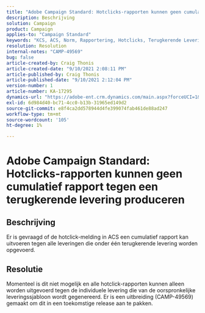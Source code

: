 ```yaml
---
title: "Adobe Campaign Standard: Hotclicks-rapporten kunnen geen cumulatief rapport tegen een terugkerende levering produceren"
description: Beschrijving
solution: Campaign
product: Campaign
applies-to: "Campaign Standard"
keywords: "KCS, ACS, Norm, Rapportering, Hotclicks, Terugkerende Levering"
resolution: Resolution
internal-notes: "CAMP-49569"
bug: false
article-created-by: Craig Thonis
article-created-date: "9/10/2021 2:08:11 PM"
article-published-by: Craig Thonis
article-published-date: "9/10/2021 2:12:04 PM"
version-number: 1
article-number: KA-17295
dynamics-url: "https://adobe-ent.crm.dynamics.com/main.aspx?forceUCI=1&pagetype=entityrecord&etn=knowledgearticle&id=14217383-4012-ec11-b6e6-000d3a597bfc"
exl-id: 6d984d40-bc71-4cc0-b13b-31965ed149d2
source-git-commit: e8f4ca2dd578944d4fe399074fab461de88ad247
workflow-type: tm+mt
source-wordcount: '105'
ht-degree: 1%

---
```


# Adobe Campaign Standard: Hotclicks-rapporten kunnen geen cumulatief rapport tegen een terugkerende levering produceren

## Beschrijving


Er is gevraagd of de hotclick-melding in ACS een cumulatief rapport kan uitvoeren tegen alle leveringen die onder één terugkerende levering worden opgevoerd.


## Resolutie


Momenteel is dit niet mogelijk en alle hotclick-rapporten kunnen alleen worden uitgevoerd tegen de individuele levering die van de oorspronkelijke leveringssjabloon wordt gegenereerd. Er is een uitbreiding (CAMP-49569) gemaakt om dit in een toekomstige release aan te pakken.

